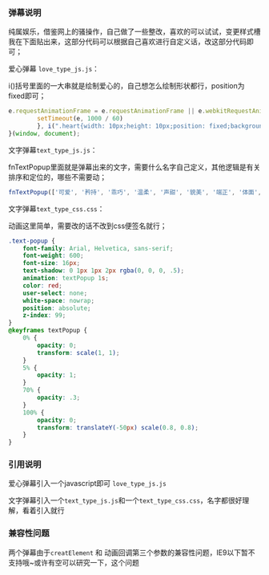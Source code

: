 ### 弹幕说明

纯属娱乐，借鉴网上的骚操作，自己做了一些整改，喜欢的可以试试，变更样式槽我在下面贴出来，这部分代码可以根据自己喜欢进行自定义话，改这部分代码即可；

爱心弹幕 `love_type_js.js`：

i()括号里面的一大串就是绘制爱心的，自己想怎么绘制形状都行，position为fixed即可；

```javascript
e.requestAnimationFrame = e.requestAnimationFrame || e.webkitRequestAnimationFrame || e.mozRequestAnimationFrame || e.oRequestAnimationFrame || e.msRequestAnimationFrame || function (e) {
        setTimeout(e, 1000 / 60)
        }, i(".heart{width: 10px;height: 10px;position: fixed;background: #f00;-khtml-transform: rotate(45deg);-webkit-transform: rotate(45deg);-moz-transform: rotate(45deg);;-ms-transform: rotate(45deg);transform: rotate(45deg);}.heart:after,.heart:before{content: '';width: inherit;height: inherit;background: inherit;-khtml-border-radius: 50%;-webkit-border-radius: 50%;-moz-border-radius: 50%;-ms-border-radius: 50%;border-radius: 50%;position: fixed;}.heart:after{top: -5px;}.heart:before{left: -5px;}"), n(), r()
}(window, document);
```

文字弹幕`text_type_js.js`：

fnTextPopup里面就是弹幕出来的文字，需要什么名字自己定义，其他逻辑是有关排序和定位的，哪些不需要动；

```javascript
fnTextPopup(['可爱', '矜持', '乖巧', '温柔', '声甜', '貌美', '端正', '体面', '淑女', '优雅', '萝莉', '娇喘']);
```

文字弹幕`text_type_css.css`：

动画这里简单，需要改的话不改到css便签名就行；

```css
.text-popup {
    font-family: Arial, Helvetica, sans-serif;
    font-weight: 600;
    font-size: 16px;
    text-shadow: 0 1px 1px 2px rgba(0, 0, 0, .5);
    animation: textPopup 1s;
    color: red;
    user-select: none;
    white-space: nowrap;
    position: absolute;
    z-index: 99;
}
@keyframes textPopup {
    0% {
        opacity: 0;
        transform: scale(1, 1);
    }
    5% {
        opacity: 1;
    }
    70% {
        opacity: .3;
    }
    100% {
        opacity: 0;
        transform: translateY(-50px) scale(0.8, 0.8);    
    }
}
```

### 引用说明

爱心弹幕引入一个javascript即可  `love_type_js.js`

文字弹幕引入一个`text_type_js.js`和一个`text_type_css.css`，名字都很好理解，看着引入就行

### 兼容性问题

两个弹幕由于`creatElement` 和 动画回调第三个参数的兼容性问题，IE9以下暂不支持哦~或许有空可以研究一下，这个问题